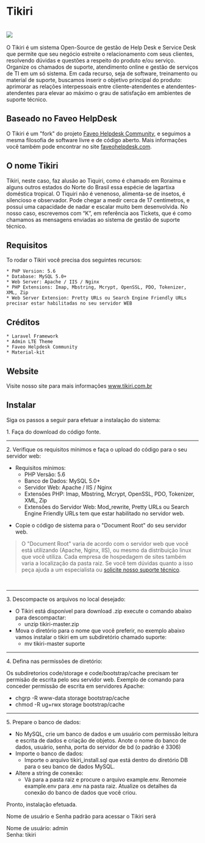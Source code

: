 Tikiri 
========
<br><img src="https://img.shields.io/badge/License-OSL-blue.svg">&nbsp;</br>

O Tikiri é um sistema Open-Source de gestão de Help Desk e Service Desk que permite que seu negócio estreite o relacionamento com seus clientes, resolvendo dúvidas e questões a respeito do produto e/ou serviço. Organize os chamados de suporte, atendimento online e gestão de serviços de TI em um só sistema.
Em cada recurso, seja de software, treinamento ou material de suporte, buscamos inserir o objetivo principal do produto: aprimorar as relações interpessoais entre cliente-atendentes e atendentes-atendentes para elevar ao máximo o grau de satisfação em ambientes de suporte técnico.

Baseado no Faveo HelpDesk
--------------------------
O Tikiri é um "fork" do projeto <a href="https://github.com/ladybirdweb/faveo-helpdesk" target="_blank">Faveo Helpdesk Community</a>, e seguimos a mesma filosofia de software livre e de código aberto. Mais informações você também pode encontrar no site <a href="https://www.faveohelpdesk.com/" target="_blank">faveohelpdesk.com</a>.

O nome Tikiri
--------------------------
Tikiri, neste caso, faz alusão ao Tiquiri, como é chamado em Roraima e alguns outros estados do Norte do Brasil essa espécie de lagartixa doméstica tropical. O Tiquiri não é venenoso, alimenta-se de insetos, é silencioso e observador. Pode chegar a medir cerca de 17 centímetros, e possui uma capacidade de nadar e escalar muito bem desenvolvida. No nosso caso, escrevemos com “K”, em referência aos Tickets, que é como chamamos as mensagens enviadas ao sistema de gestão de suporte técnico.


Requisitos
--------------------------
To rodar o Tikiri você precisa dos seguintes recursos:

	* PHP Version: 5.6
	* Database: MySQL 5.0+
	* Web Server: Apache / IIS / Nginx
	* PHP Extensions: Imap, Mbstring, Mcrypt, OpenSSL, PDO, Tokenizer, XML, Zip
	* Web Server Extension: Pretty URLs ou Search Engine Friendly URLs precisar estar habilitadas no seu servidor WEB


Créditos
--------------------------
	* Laravel Framework
	* Admin LTE Theme
	* Faveo Helpdesk Community
	* Material-kit

Website
--------------------------
Visite nosso site para mais informações <a href="https://tikiri.com.br" target="_blank">www.tikiri.com.br</a>

Instalar
--------------------------

<p>Siga os passos a seguir para efetuar a instala&ccedil;&atilde;o do sistema:</p>

<p>1. Fa&ccedil;a do download do c&oacute;digo fonte.</p>

<hr />
<p>2. Verifique os requisitos m&iacute;nimos e fa&ccedil;a o upload do c&oacute;digo para o seu servidor web:</p>

<ul>
	<li>Requisitos m&iacute;nimos:
	<ul>
		<li>PHP Vers&atilde;o: 5.6</li>
		<li>Banco de Dados: MySQL 5.0+</li>
		<li>Servidor Web: Apache / IIS / Nginx</li>
		<li>Extens&otilde;es PHP: Imap, Mbstring, Mcrypt, OpenSSL, PDO, Tokenizer, XML, Zip</li>
		<li>Extens&otilde;es do Servidor Web: Mod_rewrite, Pretty URLs ou Search Engine Friendly URLs tem que estar habilitado no servidor web.</li>
	</ul>
	</li>
</ul>

<ul>
	<li>Copie o c&oacute;digo de sistema para o &quot;Document Root&quot; do seu servidor web.</li>
</ul>

<blockquote>
<p>O&nbsp;&quot;Document Root&quot; varia de acordo com o servidor web que voc&ecirc; est&aacute; utilizando (Apache, Nginx, IIS), ou mesmo da distribui&ccedil;&atilde;o linux que voc&ecirc; utiliza. Cada empresa de hospedagem de sites tamb&eacute;m varia a localiza&ccedil;&atilde;o da pasta raiz. Se voc&ecirc; tem d&uacute;vidas quanto a isso pe&ccedil;a ajuda a um especialista ou <a href="https://tikiri.com.br/contato/">solicite nosso suporte t&eacute;cnico</a>.</p>
</blockquote>

<p>&nbsp;</p>

<hr />
<p>3. Descompacte os arquivos no local desejado:</p>

<ul>
	<li>O Tikiri est&aacute; dispon&iacute;vel para download .zip execute o comando abaixo para descompactar:
	<ul>
		<li>unzip tikiri-master.zip</li>
	</ul>
	</li>
	<li>Mova o diretório para o nome que você preferir, no exemplo abaixo vamos instalar o tikiri em um subdiretório chamado suporte:
	<ul>
		<li>mv tikiri-master suporte</li>
	</ul>
	</li>	
</ul>

<hr />
<p>4. Defina nas permiss&otilde;es de diret&oacute;rio:</p>

<p>Os subdiretorios code/storage e code/bootstrap/cache precisam ter permis&atilde;o de escrita pelo seu servidor web. Exemplo de comando para conceder permiss&atilde;o de escrita em servidores Apache:</p>

<ul>
	<li>chgrp -R www-data storage bootstrap/cache</li>
	<li>chmod -R ug+rwx storage bootstrap/cache</li>
</ul>

<hr />
<p>5. Prepare o banco de dados:</p>

<ul>
	<li>No MySQL, crie um banco de dados e um usu&aacute;rio com permiss&atilde;o leitura e&nbsp;escrita de dados e cria&ccedil;&atilde;o de objetos. Anote o nome do banco de dados, usu&aacute;rio, senha, porta do servidor de bd (o padr&atilde;o &eacute; 3306)</li>
	<li>Importe o banco de dados:
		<ul>
			<li>Importe o arquivo&nbsp;tikiri_install.sql que est&aacute; dentro do diret&oacute;rio DB para o seu banco de dados MySQL.</li>
		</ul>
	</li>
	<li>Altere a string de conex&atilde;o:
		<ul>
			<li>V&aacute; para a pasta raiz e procure o arquivo example.env. Renomeie example.env para .env na pasta raiz. Atualize os detalhes da conex&atilde;o do banco de dados que voc&ecirc; criou.</li>
		</ul>
	</li>  
</ul>

<p>Pronto, instala&ccedil;&atilde;o efetuada.</p>

<p>Nome de usu&aacute;rio e Senha padr&atilde;o para acessar o Tikiri ser&aacute;</p>

<p>Nome de usu&aacute;rio: admin<br />
Senha: tikiri</p>
